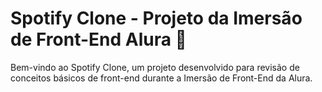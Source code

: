 # Spotify Clone - Projeto da Imersão de Front-End Alura 🎵
Bem-vindo ao Spotify Clone, um projeto desenvolvido para revisão de conceitos básicos de front-end durante a Imersão de Front-End da Alura. 

